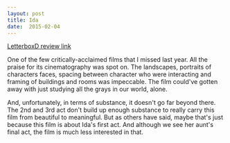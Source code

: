 ```yaml
---
layout: post
title: Ida 
date:  2015-02-04 
---
```

 
[LetterboxD review link](http://letterboxd.com/samarthbhaskar/film/ida/)

 One of the few critically-acclaimed films that I missed last year. All the praise for its cinematography was spot on. The landscapes, portraits of characters faces, spacing between character who were interacting and framing of buildings and rooms was impeccable. The film could've gotten away with just studying all the grays in our world, alone. 

And, unfortunately, in terms of substance, it doesn't go far beyond there. The 2nd and 3rd act don't build up enough substance to really carry this film from beautiful to meaningful. But as others have said, maybe that's just because this film is about Ida's first act. And although we see her aunt's final act, the film is much less interested in that.

